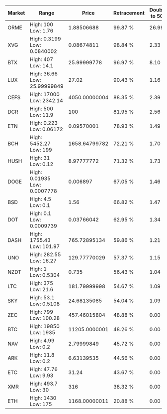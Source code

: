 | Market | Range | Price| Retracement | Doubles to 50% |
| --- | --- | --- | --- | --- |
| ORME | High: 100<br />Low: 1.76 | 1.88506688 | 99.87 % | 26.99 |
| XVG | High: 0.3199<br />Low: 0.0840002 | 0.08674811 | 98.84 % | 2.33 |
| BTX | High: 407<br />Low: 14.1 | 25.99999778 | 96.97 % | 8.10 |
| LUX | High: 36.66<br />Low: 25.99999849 | 27.02 | 90.43 % | 1.16 |
| CEFS | High: 17000<br />Low: 2342.14 | 4050.00000004 | 88.35 % | 2.39 |
| DCR | High: 500<br />Low: 11.9 | 100 | 81.95 % | 2.56 |
| ETN | High: 0.223<br />Low: 0.06172 | 0.09570001 | 78.93 % | 1.49 |
| BCH | High: 5452.27<br />Low: 199 | 1658.64799782 | 72.21 % | 1.70 |
| HUSH | High: 31<br />Low: 0.12 | 8.97777772 | 71.32 % | 1.73 |
| DOGE | High: 0.01935<br />Low: 0.0007778 | 0.006897 | 67.05 % | 1.46 |
| BSD | High: 4.5<br />Low: 0.1 | 1.56 | 66.82 % | 1.47 |
| DOT | High: 0.1<br />Low: 0.0009739 | 0.03766042 | 62.95 % | 1.34 |
| DASH | High: 1755.43<br />Low: 101.97 | 765.72895134 | 59.86 % | 1.21 |
| UNO | High: 282.55<br />Low: 16.27 | 129.77770029 | 57.37 % | 1.15 |
| NZDT | High: 1<br />Low: 0.5304 | 0.735 | 56.43 % | 1.04 |
| LTC | High: 375<br />Low: 21.6 | 181.79999998 | 54.67 % | 1.09 |
| SKY | High: 53.1<br />Low: 0.5108 | 24.68135085 | 54.04 % | 1.09 |
| ZEC | High: 799<br />Low: 100.28 | 457.46015804 | 48.88 % | 0.00 |
| BTC | High: 19850<br />Low: 1935 | 11205.0000001 | 48.26 % | 0.00 |
| NAV | High: 4.99<br />Low: 0.2 | 2.79999849 | 45.72 % | 0.00 |
| ARK | High: 11.8<br />Low: 0.2 | 6.63139535 | 44.56 % | 0.00 |
| ETC | High: 47.76<br />Low: 9.93 | 31.24 | 43.67 % | 0.00 |
| XMR | High: 493.7<br />Low: 30 | 316 | 38.32 % | 0.00 |
| ETH | High: 1430<br />Low: 175 | 1168.00000011 | 20.88 % | 0.00 |
